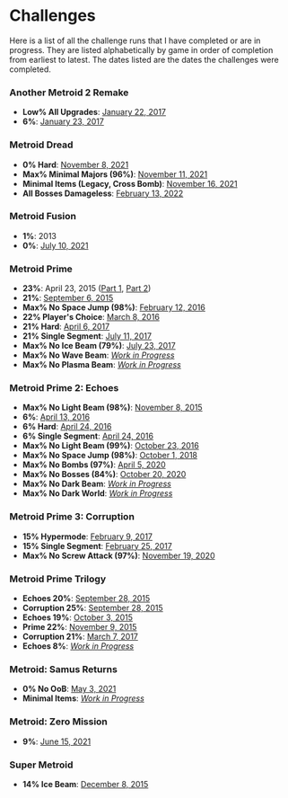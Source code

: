# Challenges

Here is a list of all the challenge runs that I have completed or are in progress. They are listed alphabetically by game in order of completion from earliest to latest. The dates listed are the dates the challenges were completed.

### Another Metroid 2 Remake
- **Low% All Upgrades**: [January 22, 2017](https://www.youtube.com/watch?v=GwNWoHh9D5U)
- **6%**: [January 23, 2017](https://www.youtube.com/playlist?list=PLCCGt8Wxb02FJA0KJ6bEmOBkhfNEyMAq2)

### Metroid Dread
- **0% Hard**: [November 8, 2021](https://www.twitch.tv/videos/1204670452)
- **Max% Minimal Majors (96%)**: [November 11, 2021](https://www.youtube.com/watch?v=xurkqSIpEOw)
- **Minimal Items (Legacy, Cross Bomb)**: [November 16, 2021](https://www.youtube.com/watch?v=o6QBmZTbDLI)
- **All Bosses Damageless**: [February 13, 2022](https://www.youtube.com/watch?v=DlUK5RqbmiI)

### Metroid Fusion
- **1%**: 2013
- **0%**: [July 10, 2021](https://www.youtube.com/watch?v=9ElnBzqqiKM)

### Metroid Prime
- **23%**: April 23, 2015 ([Part 1](https://www.twitch.tv/videos/44402049), [Part 2](https://www.twitch.tv/videos/44401780))
- **21%**: [September 6, 2015](https://www.youtube.com/playlist?list=PLCCGt8Wxb02HhbPN5edL54n8iYHypElAR)
- **Max% No Space Jump (98%)**: [February 12, 2016](https://www.youtube.com/playlist?list=PLCCGt8Wxb02GPfdV2XcMVMrxBwXKtuWlr)
- **22% Player's Choice**: [March 8, 2016](https://www.youtube.com/playlist?list=PLCCGt8Wxb02GJfCmzve7Ir_A4_3dFtOff)
- **21% Hard**: [April 6, 2017](https://www.youtube.com/playlist?list=PLCCGt8Wxb02HlP98HyCoTunSi6YKzAGep)
- **21% Single Segment**: [July 11, 2017](https://www.youtube.com/watch?v=jm0cUwXIfP0)
- **Max% No Ice Beam (79%)**: [July 23, 2017](https://www.youtube.com/playlist?list=PLCCGt8Wxb02FvCuocLYa3EztgeHqYLDGK)
- **Max% No Wave Beam**: *[Work in Progress](https://www.youtube.com/playlist?list=PLCCGt8Wxb02EqGM7lzGC5AVRuvKyiCTGE)*
- **Max% No Plasma Beam**: *[Work in Progress](https://www.youtube.com/playlist?list=PLCCGt8Wxb02Fdh-r7Jb94wIpyaExALWHW)*

### Metroid Prime 2: Echoes
- **Max% No Light Beam (98%)**: [November 8, 2015](https://www.youtube.com/playlist?list=PLCCGt8Wxb02FcrpbNv2gJri4k4OXI5sEU)
- **6%**: [April 13, 2016](https://www.youtube.com/playlist?list=PLCCGt8Wxb02HJOCr0Z4ndVUwZULktbAQz)
- **6% Hard**: [April 24, 2016](https://www.youtube.com/playlist?list=PLCCGt8Wxb02HCnBGACK1Iqz86bhCDpcDQ)
- **6% Single Segment**: [April 24, 2016](https://www.youtube.com/watch?v=82irI-g9bPQ)
- **Max% No Light Beam (99%)**: [October 23, 2016](https://www.youtube.com/playlist?list=PLCCGt8Wxb02FqJavGSbXJXb0mP7LfTFTi)
- **Max% No Space Jump (98%)**: [October 1, 2018](https://www.youtube.com/playlist?list=PLCCGt8Wxb02G6HWUpVBnpIU5miJFc2qqI)
- **Max% No Bombs (97%)**: [April 5, 2020](https://www.youtube.com/playlist?list=PLCCGt8Wxb02HPdyrpezP-VA3bvS3kFThf)
- **Max% No Bosses (84%)**: [October 20, 2020](https://www.youtube.com/playlist?list=PLCCGt8Wxb02G9WGEyUXFlwVjW7orCMlyo)
- **Max% No Dark Beam**: *[Work in Progress](https://www.youtube.com/playlist?list=PLCCGt8Wxb02GPOjYLb9U0cAjmyPTJLZV7)*
- **Max% No Dark World**: *[Work in Progress](https://www.youtube.com/playlist?list=PLCCGt8Wxb02Eb5DGWSuGkVzMFutQ4UXzg)*

### Metroid Prime 3: Corruption
- **15% Hypermode**: [February 9, 2017](https://www.youtube.com/playlist?list=PLCCGt8Wxb02GDqo2d4si7FrzNbO2DhiLJ)
- **15% Single Segment**: [February 25, 2017](https://www.youtube.com/watch?v=Xv9n0Hdpyvk)
- **Max% No Screw Attack (97%)**: [November 19, 2020](https://www.youtube.com/playlist?list=PLCCGt8Wxb02GT9jAK5_tGVUgmOGSvCQG2)

### Metroid Prime Trilogy
- **Echoes 20%**: [September 28, 2015](https://www.youtube.com/playlist?list=PLCCGt8Wxb02FogRVMNwngOy5vF5rUpvtU)
- **Corruption 25%**: [September 28, 2015](https://youtu.be/iLtJPwtZsp8)
- **Echoes 19%**: [October 3, 2015](https://www.youtube.com/playlist?list=PLCCGt8Wxb02GandrI0KXe0hFjcV4-Of-a)
- **Prime 22%**: [November 9, 2015](https://www.youtube.com/playlist?list=PLCCGt8Wxb02GcXfS4L3xGdqAHJkljA4Ec)
- **Corruption 21%**: [March 7, 2017](https://www.youtube.com/watch?v=3q_Qw1dE8dY)
- **Echoes 8%**: *[Work in Progress](https://www.youtube.com/playlist?list=PLCCGt8Wxb02H8cyyG_w-fowNEWt8c0r0R)*

### Metroid: Samus Returns
- **0% No OoB**: [May 3, 2021](https://twitter.com/Dyceron/status/1389391398722473984)
- **Minimal Items**: *[Work in Progress](https://www.youtube.com/playlist?list=PLCCGt8Wxb02FrP_Kfr_d7YYzFa-FQDlXU)*

### Metroid: Zero Mission
- **9%**: [June 15, 2021](https://twitter.com/Dyceron/status/1404986098175156224)

### Super Metroid
- **14% Ice Beam**: [December 8, 2015](https://www.youtube.com/watch?v=HDmNMzSVvx8)
